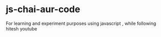 # js-chai-aur-code
For learning and experiment purposes using javascript , while following hitesh youtube
